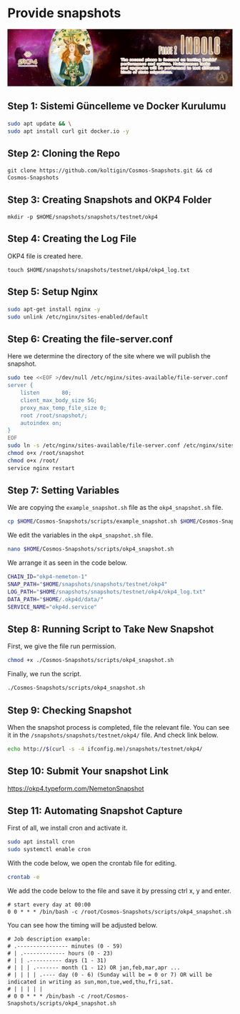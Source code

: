 # Provide snapshots
<img src="/images/OKP4-GitHub-Phase2.jpg" width="auto" height="auto">

## Step 1: Sistemi Güncelleme ve Docker Kurulumu
```bash
sudo apt update && \
sudo apt install curl git docker.io -y
```

## Step 2: Cloning the Repo
```
git clone https://github.com/koltigin/Cosmos-Snapshots.git && cd Cosmos-Snapshots
```

## Step 3: Creating Snapshots and OKP4 Folder
```
mkdir -p $HOME/snapshots/snapshots/testnet/okp4
```

## Step 4: Creating the Log File
OKP4 file is created here.
```
touch $HOME/snapshots/snapshots/testnet/okp4/okp4_log.txt
```
## Step 5: Setup Nginx
```bash
sudo apt-get install nginx -y
sudo unlink /etc/nginx/sites-enabled/default
```

## Step 6: Creating the file-server.conf
Here we determine the directory of the site where we will publish the snapshot.
```bash
sudo tee <<EOF >/dev/null /etc/nginx/sites-available/file-server.conf
server {
    listen       80;
    client_max_body_size 5G;
    proxy_max_temp_file_size 0;
    root /root/snapshot/;
    autoindex on;
}
EOF
sudo ln -s /etc/nginx/sites-available/file-server.conf /etc/nginx/sites-enabled/file-server.conf
chmod o+x /root/snapshot
chmod o+x /root/
service nginx restart
```

## Step 7:  Setting Variables
We are copying the `example_snapshot.sh` file as the `okp4_snapshot.sh` file.
```bash
cp $HOME/Cosmos-Snapshots/scripts/example_snapshot.sh $HOME/Cosmos-Snapshots/scripts/okp4_snapshot.sh
```
We edit the variables in the `okp4_snapshot.sh` file. 
```bash
nano $HOME/Cosmos-Snapshots/scripts/okp4_snapshot.sh
```

We arrange it as seen in the code below.
```bash
CHAIN_ID="okp4-nemeton-1"
SNAP_PATH="$HOME/snapshots/snapshots/testnet/okp4"
LOG_PATH="$HOME/snapshots/snapshots/testnet/okp4/okp4_log.txt"
DATA_PATH="$HOME/.okp4d/data/"
SERVICE_NAME="okp4d.service"
```

## Step 8: Running Script to Take New Snapshot
First, we give the file run permission.
```bash
chmod +x ./Cosmos-Snapshots/scripts/okp4_snapshot.sh
```

Finally, we run the script.
```bash
./Cosmos-Snapshots/scripts/okp4_snapshot.sh
```

## Step 9: Checking Snapshot
When the snapshot process is completed, file the relevant file.
You can see it in the `/snapshots/snapshots/testnet/okp4/` file.
And check link below.
```bash
echo http://$(curl -s -4 ifconfig.me)/snapshots/testnet/okp4/
```
## Step 10: Submit Your snapshot Link
https://okp4.typeform.com/NemetonSnapshot

## Step 11: Automating Snapshot Capture
First of all, we install cron and activate it.
```bash
sudo apt install cron
sudo systemctl enable cron
```

With the code below, we open the crontab file for editing.
```bash
crontab -e
```

We add the code below to the file and save it by pressing ctrl x, y and enter.
```cron
# start every day at 00:00
0 0 * * * /bin/bash -c /root/Cosmos-Snapshots/scripts/okp4_snapshot.sh
```

You can see how the timing will be adjusted below.

```cron
# Job description example:
# .---------------- minutes (0 - 59)
# | .------------- hours (0 - 23)
# | | .---------- days (1 - 31)
# | | | .------- month (1 - 12) OR jan,feb,mar,apr ...
# | | | | .---- day (0 - 6) (Sunday will be = 0 or 7) OR will be indicated in writing as sun,mon,tue,wed,thu,fri,sat.
# | | | | |
# 0 0 * * * /bin/bash -c /root/Cosmos-Snapshots/scripts/okp4_snapshot.sh
```

